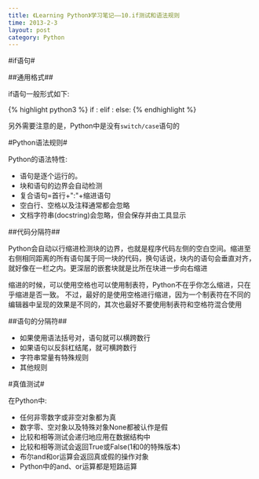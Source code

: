 ```yaml
---
title: 《Learning Python》学习笔记——10.if测试和语法规则
time: 2013-2-3
layout: post
category: Python
---
```


#if语句#

##通用格式##

if语句一般形式如下:

{% highlight python3 %}
if <test1>:
	<statements1>
elif <test2>:
	<statements2>
else:
	<statements3>
{% endhighlight %}

另外需要注意的是，Python中是没有`switch/case`语句的

#Python语法规则#

Python的语法特性:

- 语句是逐个运行的。
- 块和语句的边界会自动检测
- 复合语句=首行+":"+缩进语句
- 空白行、空格以及注释通常都会忽略
- 文档字符串(docstring)会忽略，但会保存并由工具显示

##代码分隔符##

Python会自动以行缩进检测块的边界，也就是程序代码左侧的空白空间。缩进至右侧相同距离的所有语句属于同一块的代码，换句话说，块内的语句会垂直对齐，就好像在一栏之内。更深层的嵌套块就是比所在块进一步向右缩进

缩进的时候，可以使用空格也可以使用制表符，Python不在乎你怎么缩进，只在乎缩进是否一致。
不过，最好的是使用空格进行缩进，因为一个制表符在不同的编辑器中呈现的效果是不同的，其次也最好不要使用制表符和空格符混合使用

##语句的分隔符##

- 如果使用语法括号对，语句就可以横跨数行
- 如果语句以反斜杠结尾，就可横跨数行
- 字符串常量有特殊规则
- 其他规则

#真值测试#

在Python中:

- 任何非零数字或非空对象都为真
- 数字零、空对象以及特殊对象None都被认作是假
- 比较和相等测试会递归地应用在数据结构中
- 比较和相等测试会返回True或False(1和0的特殊版本)
- 布尔and和or运算会返回真或假的操作对象
- Python中的and、or运算都是短路运算
